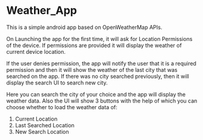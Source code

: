 # Weather_App

This is a simple android app based on OpenWeatherMap APIs.

On Launching the app for the first time, it will ask for Location Permissions of the device.
If permissions are provided it will display the weather of current device location.

If the user denies permission, the app will notify the user that it is a required permission and then it will show the weather of the last city that was searched on the app.
If there was no city searched previously, then it will display the search UI to search new city.

Here you can search the city of your choice and the app will display the weather data. 
Also the UI will show 3 buttons with the help of which you can choose whether to load the weather data of:

1. Current Location
2. Last Searched Location
3. New Search Location
